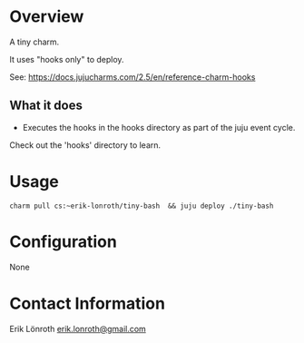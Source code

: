 # Overview

A tiny charm.

It uses "hooks only" to deploy.

See: https://docs.jujucharms.com/2.5/en/reference-charm-hooks

## What it does

 * Executes the hooks in the hooks directory as part of the juju event cycle.

Check out the 'hooks' directory to learn.

# Usage

```
charm pull cs:~erik-lonroth/tiny-bash  && juju deploy ./tiny-bash
```

# Configuration

None

# Contact Information

Erik Lönroth <erik.lonroth@gmail.com>
